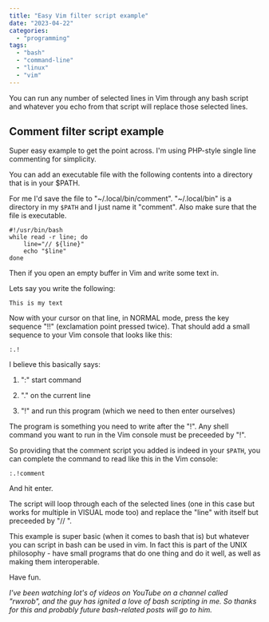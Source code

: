 ```yaml
---
title: "Easy Vim filter script example"
date: "2023-04-22"
categories: 
  - "programming"
tags: 
  - "bash"
  - "command-line"
  - "linux"
  - "vim"
---
```


You can run any number of selected lines in Vim through any bash script and whatever you echo from that script will replace those selected lines.

## Comment filter script example

Super easy example to get the point across. I'm using PHP-style single line commenting for simplicity.

You can add an executable file with the following contents into a directory that is in your $PATH.

For me I'd save the file to "~/.local/bin/comment". "~/.local/bin" is a directory in my `$PATH` and I just name it "comment". Also make sure that the file is executable.

```
#!/usr/bin/bash
while read -r line; do
    line="// ${line}"
    echo "$line"
done
```

Then if you open an empty buffer in Vim and write some text in.

Lets say you write the following:

```
This is my text
```

Now with your cursor on that line, in NORMAL mode, press the key sequence "!!" (exclamation point pressed twice). That should add a small sequence to your Vim console that looks like this:

```
:.!
```

I believe this basically says:

1. ":" start command

3. "." on the current line

5. "!" and run this program (which we need to then enter ourselves)

The program is something you need to write after the "!". Any shell command you want to run in the Vim console must be preceeded by "!".

So providing that the comment script you added is indeed in your `$PATH`, you can complete the command to read like this in the Vim console:

```
:.!comment
```

And hit enter.

The script will loop through each of the selected lines (one in this case but works for multiple in VISUAL mode too) and replace the "line" with itself but preceeded by "// ".

This example is super basic (when it comes to bash that is) but whatever you can script in bash can be used in vim. In fact this is part of the UNIX philosophy - have small programs that do one thing and do it well, as well as making them interoperable.

Have fun.

_I've been watching lot's of videos on YouTube on a channel called "rwxrob", and the guy has ignited a love of bash scripting in me. So thanks for this and probably future bash-related posts will go to him._
